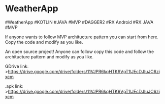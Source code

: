 # WeatherApp
#WeatherApp #KOTLIN #JAVA #MVP #DAGGER2 #RX Android #RX JAVA #MVP

If anyone wants to follow MVP architucture pattern you can start from here. Copy the code and modify as you like.

An open source project! Anyone can follow copy this code and follow the architucture pattern and modify as you like. 


GDrive link: >https://drive.google.com/drive/folders/11VJPR6kqHTK9VpT1lJEcDJIuJC6zixcm

.apk link: >https://drive.google.com/drive/folders/11VJPR6kqHTK9VpT1lJEcDJIuJC6zixcm

